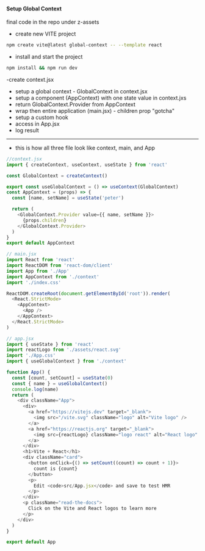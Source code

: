 #### Setup Global Context

final code in the repo under z-assets

- create new VITE project

```sh
npm create vite@latest global-context -- --template react
```

- install and start the project

```sh
npm install && npm run dev
```

-create context.jsx

- setup a global context - GlobalContext in context.jsx
- setup a component (AppContext) with one state value in context.jxs
- return GlobalContext.Provider from AppContext
- wrap then entire application (main.jsx) - children prop "gotcha"
- setup a custom hook
- access in App.jsx
- log result

---

- this is how all three file look like context, main, and App

```js
//context.jsx
import { createContext, useContext, useState } from 'react'

const GlobalContext = createContext()

export const useGlobalContext = () => useContext(GlobalContext)
const AppContext = (props) => {
  const [name, setName] = useState('peter')

  return (
    <GlobalContext.Provider value={{ name, setName }}>
      {props.children}
    </GlobalContext.Provider>
  )
}
export default AppContext

// main.jsx
import React from 'react'
import ReactDOM from 'react-dom/client'
import App from './App'
import AppContext from './context'
import './index.css'

ReactDOM.createRoot(document.getElementById('root')).render(
  <React.StrictMode>
    <AppContext>
      <App />
    </AppContext>
  </React.StrictMode>
)

// app.jsx
import { useState } from 'react'
import reactLogo from './assets/react.svg'
import './App.css'
import { useGlobalContext } from './context'

function App() {
  const [count, setCount] = useState(0)
  const { name } = useGlobalContext()
  console.log(name)
  return (
    <div className="App">
      <div>
        <a href="https://vitejs.dev" target="_blank">
          <img src="/vite.svg" className="logo" alt="Vite logo" />
        </a>
        <a href="https://reactjs.org" target="_blank">
          <img src={reactLogo} className="logo react" alt="React logo" />
        </a>
      </div>
      <h1>Vite + React</h1>
      <div className="card">
        <button onClick={() => setCount((count) => count + 1)}>
          count is {count}
        </button>
        <p>
          Edit <code>src/App.jsx</code> and save to test HMR
        </p>
      </div>
      <p className="read-the-docs">
        Click on the Vite and React logos to learn more
      </p>
    </div>
  )
}

export default App

```
